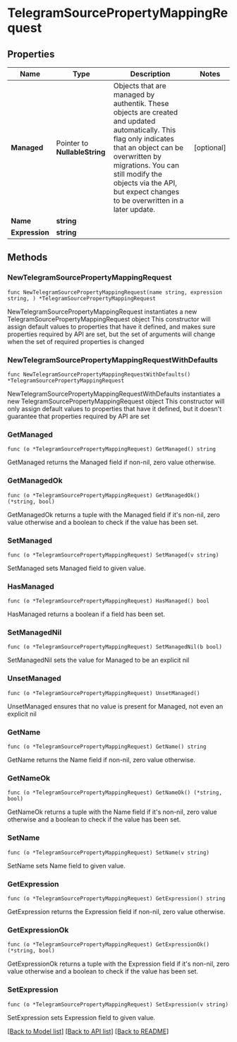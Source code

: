 # TelegramSourcePropertyMappingRequest

## Properties

Name | Type | Description | Notes
------------ | ------------- | ------------- | -------------
**Managed** | Pointer to **NullableString** | Objects that are managed by authentik. These objects are created and updated automatically. This flag only indicates that an object can be overwritten by migrations. You can still modify the objects via the API, but expect changes to be overwritten in a later update. | [optional] 
**Name** | **string** |  | 
**Expression** | **string** |  | 

## Methods

### NewTelegramSourcePropertyMappingRequest

`func NewTelegramSourcePropertyMappingRequest(name string, expression string, ) *TelegramSourcePropertyMappingRequest`

NewTelegramSourcePropertyMappingRequest instantiates a new TelegramSourcePropertyMappingRequest object
This constructor will assign default values to properties that have it defined,
and makes sure properties required by API are set, but the set of arguments
will change when the set of required properties is changed

### NewTelegramSourcePropertyMappingRequestWithDefaults

`func NewTelegramSourcePropertyMappingRequestWithDefaults() *TelegramSourcePropertyMappingRequest`

NewTelegramSourcePropertyMappingRequestWithDefaults instantiates a new TelegramSourcePropertyMappingRequest object
This constructor will only assign default values to properties that have it defined,
but it doesn't guarantee that properties required by API are set

### GetManaged

`func (o *TelegramSourcePropertyMappingRequest) GetManaged() string`

GetManaged returns the Managed field if non-nil, zero value otherwise.

### GetManagedOk

`func (o *TelegramSourcePropertyMappingRequest) GetManagedOk() (*string, bool)`

GetManagedOk returns a tuple with the Managed field if it's non-nil, zero value otherwise
and a boolean to check if the value has been set.

### SetManaged

`func (o *TelegramSourcePropertyMappingRequest) SetManaged(v string)`

SetManaged sets Managed field to given value.

### HasManaged

`func (o *TelegramSourcePropertyMappingRequest) HasManaged() bool`

HasManaged returns a boolean if a field has been set.

### SetManagedNil

`func (o *TelegramSourcePropertyMappingRequest) SetManagedNil(b bool)`

 SetManagedNil sets the value for Managed to be an explicit nil

### UnsetManaged
`func (o *TelegramSourcePropertyMappingRequest) UnsetManaged()`

UnsetManaged ensures that no value is present for Managed, not even an explicit nil
### GetName

`func (o *TelegramSourcePropertyMappingRequest) GetName() string`

GetName returns the Name field if non-nil, zero value otherwise.

### GetNameOk

`func (o *TelegramSourcePropertyMappingRequest) GetNameOk() (*string, bool)`

GetNameOk returns a tuple with the Name field if it's non-nil, zero value otherwise
and a boolean to check if the value has been set.

### SetName

`func (o *TelegramSourcePropertyMappingRequest) SetName(v string)`

SetName sets Name field to given value.


### GetExpression

`func (o *TelegramSourcePropertyMappingRequest) GetExpression() string`

GetExpression returns the Expression field if non-nil, zero value otherwise.

### GetExpressionOk

`func (o *TelegramSourcePropertyMappingRequest) GetExpressionOk() (*string, bool)`

GetExpressionOk returns a tuple with the Expression field if it's non-nil, zero value otherwise
and a boolean to check if the value has been set.

### SetExpression

`func (o *TelegramSourcePropertyMappingRequest) SetExpression(v string)`

SetExpression sets Expression field to given value.



[[Back to Model list]](../README.md#documentation-for-models) [[Back to API list]](../README.md#documentation-for-api-endpoints) [[Back to README]](../README.md)


